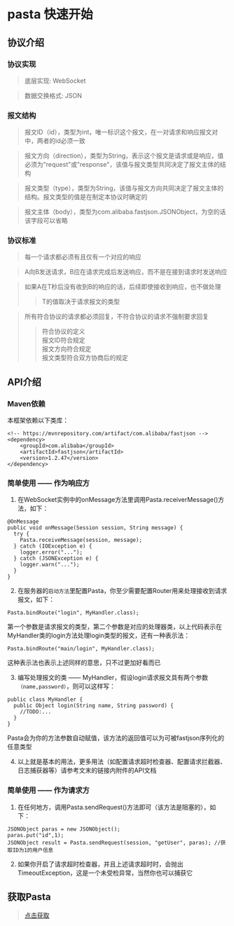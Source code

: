 # pasta 快速开始
  
## 协议介绍
### 协议实现
>底层实现: WebSocket  

>数据交换格式: JSON  

### 报文结构
>报文ID（id），类型为int，唯一标识这个报文，在一对请求和响应报文对中，两者的id必须一致  

>报文方向（direction），类型为String，表示这个报文是请求或是响应，值必须为"request"或"response"，该值与报文类型共同决定了报文主体的结构  

>报文类型（type），类型为String，该值与报文方向共同决定了报文主体的结构。报文类型的值是在制定本协议时确定的  

>报文主体（body），类型为com.alibaba.fastjson.JSONObject，为空的话该字段可以省略  

### 协议标准
>每一个请求都必须有且仅有一个对应的响应  

>A向B发送请求，B应在请求完成后发送响应，而不是在接到请求时发送响应  

>如果A在T秒后没有收到B的响应的话，后续即使接收到响应，也不做处理  
>>T的值取决于请求报文的类型  

>所有符合协议的请求都必须回复，不符合协议的请求不强制要求回复  
>>符合协议的定义  
>>报文ID符合规定  
>>报文方向符合规定  
>>报文类型符合双方协商后的规定  

## API介绍
### Maven依赖  
本框架依赖以下类库：  
```
<!-- https://mvnrepository.com/artifact/com.alibaba/fastjson -->
<dependency>
    <groupId>com.alibaba</groupId>
    <artifactId>fastjson</artifactId>
    <version>1.2.47</version>
</dependency>
```
### 简单使用 —— 作为响应方
1. 在WebSocket实例中的onMessage方法里调用Pasta.receiverMessage()方法，如下：  
```
@OnMessage
public void onMessage(Session session, String message) {
  try {
    Pasta.receiveMessage(session, message);
  } catch (IOException e) {
    logger.error("...");
  } catch (JSONException e) {
    logger.warn("...");
  }
}
```

2. 在服务器的```启动方法```里配置Pasta，你至少需要配置Router用来处理接收到请求报文，如下：  
```
Pasta.bindRoute("login", MyHandler.class); 
```
第一个参数是请求报文的类型，第二个参数是对应的处理器类，以上代码表示在MyHandler类的login方法处理login类型的报文，还有一种表示法：
```
Pasta.bindRoute("main/login", MyHandler.class); 
```
这种表示法也表示上述同样的意思，只不过更加好看而已  

3. 编写处理报文的类 —— MyHandler，假设login请求报文具有两个参数```（name,password）```，则可以这样写：  
```
public class MyHandler {
  public Object login(String name, String password) {
    //TODO:...
  }
}
```
Pasta会为你的方法参数自动赋值，该方法的返回值可以为可被fastjson序列化的任意类型  

4. 以上就是基本的用法，更多用法（如配置请求超时检查器、配置请求拦截器、日志捕获器等）请参考文末的链接内附件的API文档  

### 简单使用 —— 作为请求方  
1. 在任何地方，调用Pasta.sendRequest()方法即可（该方法是阻塞的），如下：  
```
JSONObject paras = new JSONObject();
paras.put("id",1);
JSONObject result = Pasta.sendRequest(session, "getUser", paras); //获取ID为1的用户信息
```
2. 如果你开启了请求超时检查器，并且上述请求超时时，会抛出TimeoutException，这是一个未受检异常，当然你也可以捕获它  

## 获取Pasta  
>[点击获取](https://github.com/darhao/pasta/releases/tag/1.0.0 "Pasta")
